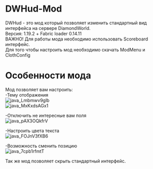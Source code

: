 # DWHud-Mod
DWHud - это мод который позволяет изменить стандартный вид интерфейса на сервере DiamondWorld. <br />
Версия: 1.19.2 + Fabric loader 0.14.11 <br />
ВАЖНО! Для работы мода необходимо использовать Scoreboard интерфейс. <br />
Для того чтобы настроить мод необходимо скачать ModMenu и ClothConfig
# Особенности мода
Мод позволяет вам настроить: <br />
-Тему отображения <br />
 ![java_Lmbmwv9glb](https://user-images.githubusercontent.com/70453716/206802544-4124fb9e-3acd-4e72-87ac-b2b748362f2c.png) <br />
 ![java_MxKxdsAGx1](https://user-images.githubusercontent.com/70453716/206802609-df5c41e5-7353-408f-8563-e486397941b4.png)
  
-Отключить не интересные вам поля <br />
 ![java_pAX3OQkfrV](https://user-images.githubusercontent.com/70453716/206802641-273c8612-5da2-4821-b03e-6e5a9ab6f146.png)

-Настроить цвета текста <br />
![java_FOJnV3fXB6](https://user-images.githubusercontent.com/70453716/206802740-0b59131f-9c0e-4bf9-b0bf-80c2d1571e1c.png)

-Возможность сменить позицию <br />
![java_7cpb1rfmtT](https://user-images.githubusercontent.com/70453716/206802796-d520653d-9c3a-424b-9976-ee8e6257ff37.png)

Так же мод позволяет скрыть стандартный интерфейс. <br />
